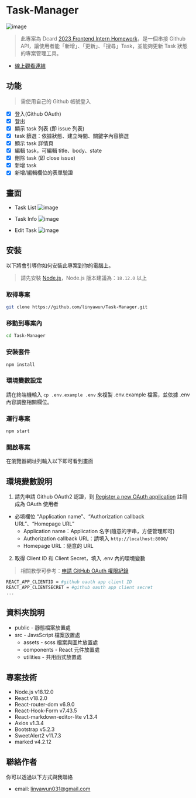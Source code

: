 # Task-Manager
![image](https://i.imgur.com/AYHFWJM.jpg)
> 此專案為 Dcard [2023 Frontend Intern Homework](https://drive.google.com/file/d/1ZlwuUafAQUKBEA_ZK6ShM5F4xLTkV_4X/view)，是一個串接 Github API，讓使用者能「新增」、「更新」、「搜尋」Task，並能夠更新 Task 狀態的專案管理工具。

- [線上觀看連結](https://linyawun.github.io/Task-Manager/)

## 功能 
> 需使用自己的 Github 帳號登入

- [x] 登入(Github OAuth)
- [x] 登出
- [x] 顯示 task 列表 (即 issue 列表)
- [x] task 篩選：依據狀態、建立時間、關鍵字內容篩選 
- [x] 顯示 task 詳情頁
- [x] 編輯 task，可編輯 title、body、state
- [x] 刪除 task (即 close issue)
- [x] 新增 task
- [x] 新增/編輯欄位的表單驗證

## 畫面
- Task List
![image](https://i.imgur.com/6Nkw8A2.jpg)

- Task Info
![image](https://i.imgur.com/4JsGPbI.jpg)

- Edit Task
![image](https://i.imgur.com/bkE6Iny.jpg)

## 安裝
以下將會引導你如何安裝此專案到你的電腦上。
> 請先安裝 [Node.js](https://nodejs.org/zh-tw/download)，Node.js 版本建議為：`18.12.0` 以上
### 取得專案
```bash
git clone https://github.com/linyawun/Task-Manager.git
```
### 移動到專案內
```bash
cd Task-Manager
```
### 安裝套件
```bash
npm install
```
### 環境變數設定
請在終端機輸入 `cp .env.example .env` 來複製 .env.example 檔案，並依據 .env 內容調整相關欄位。
### 運行專案
```bash
npm start
```
### 開啟專案
在瀏覽器網址列輸入以下即可看到畫面
## 環境變數說明
1. 請先申請 Github OAuth2 認證，到 [Register a new OAuth application](https://github.com/settings/applications/new) 註冊成為 OAuth 使用者
  - 必填欄位 “Application name”、“Authorization callback URL”、“Homepage URL”
    - Application name：Application 名字(隨意的字串，方便管理即可)
    - Authorization callback URL：請填入 `http://localhost:8000/`
    - Homepage URL：隨意的 URL
2. 取得 Client ID 和 Client Secret，填入 .env 內的環境變數
> 相關教學可參考：[申請 GitHub OAuth 權限紀錄](https://bestsamina.github.io/posts/2018-10-11-github-oauth/)
```bash
REACT_APP_CLIENTID = #github oauth app client ID
REACT_APP_CLIENTSECRET = #github oauth app client secret
...
```
## 資料夾說明
- public - 靜態檔案放置處
- src - JavsScript 檔案放置處
  - assets - scss 檔案與圖片放置處
  - components - React 元件放置處
  - utilities - 共用函式放置處
## 專案技術
- Node.js v18.12.0
- React v18.2.0
- React-router-dom v6.9.0
- React-Hook-Form v7.43.5
- React-markdown-editor-lite v1.3.4
- Axios v1.3.4
- Bootstrap v5.2.3
- SweetAlert2 v11.7.3
- marked v4.2.12
## 聯絡作者
你可以透過以下方式與我聯絡
- email: linyawun031@gmail.com
